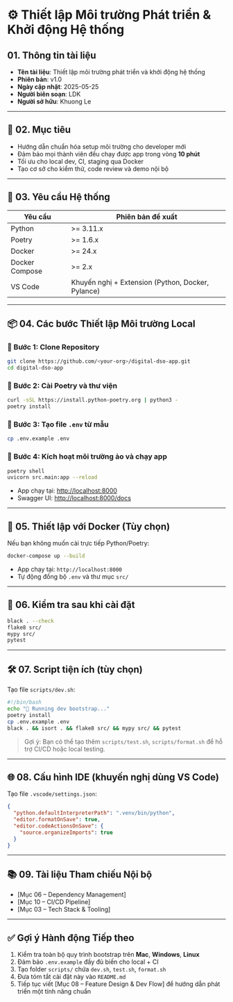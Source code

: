# ⚙️ Thiết lập Môi trường Phát triển & Khởi động Hệ thống

## 01. Thông tin tài liệu

- **Tên tài liệu**: Thiết lập môi trường phát triển và khởi động hệ thống  
- **Phiên bản**: v1.0  
- **Ngày cập nhật**: 2025-05-25  
- **Người biên soạn**: LDK  
- **Người sở hữu**: Khuong Le  

---

## 🎯 02. Mục tiêu

- Hướng dẫn chuẩn hóa setup môi trường cho developer mới  
- Đảm bảo mọi thành viên đều chạy được app trong vòng **10 phút**  
- Tối ưu cho local dev, CI, staging qua Docker  
- Tạo cơ sở cho kiểm thử, code review và demo nội bộ  

---

## 🧱 03. Yêu cầu Hệ thống

| Yêu cầu        | Phiên bản đề xuất                |
|----------------|----------------------------------|
| Python         | >= 3.11.x                        |
| Poetry         | >= 1.6.x                         |
| Docker         | >= 24.x                          |
| Docker Compose | >= 2.x                           |
| VS Code        | Khuyến nghị + Extension (Python, Docker, Pylance) |

---

## 📦 04. Các bước Thiết lập Môi trường Local

### 🔹 Bước 1: Clone Repository

```bash
git clone https://github.com/<your-org>/digital-dso-app.git
cd digital-dso-app
````

### 🔹 Bước 2: Cài Poetry và thư viện

```bash
curl -sSL https://install.python-poetry.org | python3 -
poetry install
```

### 🔹 Bước 3: Tạo file `.env` từ mẫu

```bash
cp .env.example .env
```

### 🔹 Bước 4: Kích hoạt môi trường ảo và chạy app

```bash
poetry shell
uvicorn src.main:app --reload
```

* App chạy tại: [http://localhost:8000](http://localhost:8000)
* Swagger UI: [http://localhost:8000/docs](http://localhost:8000/docs)

---

## 🐳 05. Thiết lập với Docker (Tùy chọn)

Nếu bạn không muốn cài trực tiếp Python/Poetry:

```bash
docker-compose up --build
```

* App chạy tại: `http://localhost:8000`
* Tự động đồng bộ `.env` và thư mục `src/`

---

## 🧪 06. Kiểm tra sau khi cài đặt

```bash
black . --check
flake8 src/
mypy src/
pytest
```

---

## 🛠 07. Script tiện ích (tùy chọn)

Tạo file `scripts/dev.sh`:

```bash
#!/bin/bash
echo "🔧 Running dev bootstrap..."
poetry install
cp .env.example .env
black . && isort . && flake8 src/ && mypy src/ && pytest
```

> Gợi ý: Bạn có thể tạo thêm `scripts/test.sh`, `scripts/format.sh` để hỗ trợ CI/CD hoặc local testing.

---

## 🌐 08. Cấu hình IDE (khuyến nghị dùng VS Code)

Tạo file `.vscode/settings.json`:

```json
{
  "python.defaultInterpreterPath": ".venv/bin/python",
  "editor.formatOnSave": true,
  "editor.codeActionsOnSave": {
    "source.organizeImports": true
  }
}
```

---

## 📚 09. Tài liệu Tham chiếu Nội bộ

* \[Mục 06 – Dependency Management]
* \[Mục 10 – CI/CD Pipeline]
* \[Mục 03 – Tech Stack & Tooling]

---

## ✅ Gợi ý Hành động Tiếp theo

1. Kiểm tra toàn bộ quy trình bootstrap trên **Mac**, **Windows**, **Linux**
2. Đảm bảo `.env.example` đầy đủ biến cho local + CI
3. Tạo folder `scripts/` chứa `dev.sh`, `test.sh`, `format.sh`
4. Đưa tóm tắt cài đặt này vào `README.md`
5. Tiếp tục viết \[Mục 08 – Feature Design & Dev Flow] để hướng dẫn phát triển một tính năng chuẩn

